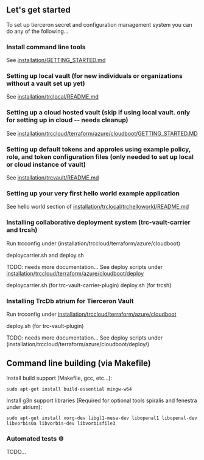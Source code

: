 ﻿
## Let's get started
To set up tierceron secret and configuration management system you can do any of the following...

### Install command line tools
See [installation/GETTING_STARTED.md](installation/GETTING_STARTED.md)

### Setting up local vault (for new individuals or organizations without a vault set up yet)
See [installation/trclocal/README.md](installation/trclocal/README.md)

### Setting up a cloud hosted vault (skip if using local vault.  only for setting up in cloud -- needs cleanup)
See [installation/trccloud/terraform/azure/cloudboot/GETTING_STARTED.MD](installation/trccloud/terraform/azure/cloudboot/GETTING_STARTED.MD)

### Setting up default tokens and approles using example policy, role, and token configuration files (only needed to set up local or cloud instance of vault)
See [installation/trcvault/README.md](installation/trcvault/README.md)

### Setting up your very first hello world example application
See hello world section of [installation/trclocal/trchelloworld/README.md](installation/trclocal/trchelloworld/README.md)

### Installing collaborative deployment system (trc-vault-carrier and trcsh)
Run trcconfig under (installation/trccloud/terraform/azure/cloudboot)

deploycarrier.sh and deploy.sh

TODO: needs more documentation...
See deploy scripts under [installation/trccloud/terraform/azure/cloudboot/deploy](installation/trccloud/terraform/azure/cloudboot/deploy/)

deploycarrier.sh (for trc-vault-carrier-plugin)
deploy.sh (for trcsh)

### Installing TrcDb atrium for Tierceron Vault
Run trcconfig under [installation/trccloud/terraform/azure/cloudboot](installation/trccloud/terraform/azure/cloudboot)

deploy.sh (for trc-vault-plugin)

TODO: needs more documentation...
See deploy scripts under (installation/trccloud/terraform/azure/cloudboot/deploy/)

## Command line building (via Makefile)
Install build support (Makefile, gcc, etc...):  
```
sudo apt-get install build-essential mingw-w64 
```

Install g3n support libraries (Required for optional tools spiralis and fenestra under atrium):  
```
sudo apt-get install xorg-dev libgl1-mesa-dev libopenal1 libopenal-dev libvorbis0a libvorbis-dev libvorbisfile3  
```


### Automated tests ⚙
TODO...


